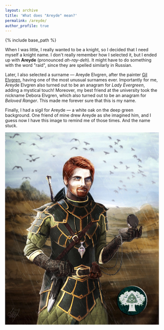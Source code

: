 ```yaml
---
layout: archive
title: 'What does "Areyde" mean?'
permalink: /areyde/
author_profile: true
---
```


{% include base_path %}

When I was little, I really wanted to be a knight, so I decided that I need myself a knight name. I don't really
remember how I selected it, but I ended up with **Areyde** (pronounced _ah-ray-deh_). It might have to do something with
the word "raid", since they are spelled similarly in Russian. 

Later, I also selected a surname — Areyde Elvgren, after the painter [Gil Elvgren](https://en.wikipedia.org/wiki/Gil_Elvgren),
having one of the most unusual surnames ever. Importantly for me, Areyde Elvgren also turned out to be an anagram for _Lady Evergreen_,
adding a mystical touch! Moreover, my best friend at the university took the nickname Debora Elvgren, which also 
turned out to be an anagram for _Beloved Ranger_. This made me forever sure that this is my name.

Finally, I had a sigil for Areyde — a white oak on the deep green background. One friend of mine drew Areyde as she imagined
him, and I guess now I have this image to remind me of those times. And the name stuck.

<img src="/images/areyde.jpg">

